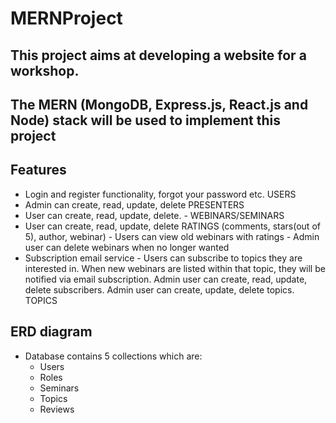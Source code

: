 # MERNProject
   ## This project aims at developing a website for a workshop.
   ## The MERN (MongoDB, Express.js, React.js and Node) stack will be used to implement this project

 ## Features
   - Login and register functionality, forgot your password etc. USERS 
   - Admin can create, read, update, delete PRESENTERS 
   - User can create, read, update, delete. - WEBINARS/SEMINARS 
   - User can create, read, update, delete RATINGS (comments, stars(out of 5), author, webinar) - Users can view old webinars with ratings - Admin user can delete   webinars when no longer wanted 
   - Subscription email service - Users can subscribe to topics they are interested in. When new webinars are listed within that topic, they will be notified via email subscription. Admin user can create, read, update, delete subscribers. Admin user can create, update, delete topics. TOPICS 
## ERD diagram
  - Database contains 5 collections which are:
      - Users
      - Roles
      - Seminars
      - Topics
      - Reviews
